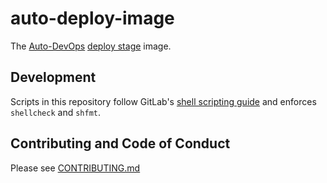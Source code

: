 # auto-deploy-image

The [Auto-DevOps](https://docs.gitlab.com/ee/topics/autodevops/) [deploy stage](https://gitlab.com/gitlab-org/gitlab-ce/blob/master/lib/gitlab/ci/templates/Jobs/Deploy.gitlab-ci.yml) image.


## Development

Scripts in this repository follow GitLab's
[shell scripting guide](https://docs.gitlab.com/ee/development/shell_scripting_guide/)
and enforces `shellcheck` and `shfmt`.

## Contributing and Code of Conduct

Please see [CONTRIBUTING.md](CONTRIBUTING.md)
